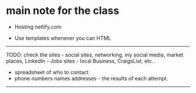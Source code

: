 # main note for the class

- Hosting netlify.com

- Use templates whenever you can  HTML

- - - -

TODO:
check the sites - social sites, networking, my social media, market places, LinkedIn - Jobs sites - local Business, CraigsList, etc..

- spreadsheet of who to contact
- phone numbers names addresses - the results of each attempt.
  
- - - -

